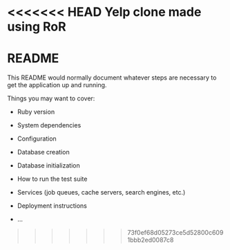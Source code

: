 <<<<<<< HEAD
Yelp clone made using RoR
=======
# README

This README would normally document whatever steps are necessary to get the
application up and running.

Things you may want to cover:

* Ruby version

* System dependencies

* Configuration

* Database creation

* Database initialization

* How to run the test suite

* Services (job queues, cache servers, search engines, etc.)

* Deployment instructions

* ...
>>>>>>> 73f0ef68d05273ce5d52800c6091bbb2ed0087c8
